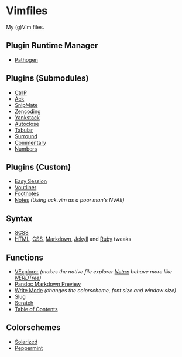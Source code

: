 # Vimfiles

My (g)Vim files.

## Plugin Runtime Manager

- [Pathogen](https://github.com/tpope/vim-pathogen "Pathogen")

## Plugins (Submodules)

- [CtrlP](https://github.com/kien/ctrlp.vim "CtrlP")
- [Ack](https://github.com/mileszs/ack.vim "Ack")
- [SnipMate](https://github.com/msanders/snipmate.vim "SnipMate")
- [Zencoding](https://github.com/mattn/zencoding-vim "Zencoding")
- [Yankstack](https://github.com/maxbrunsfeld/vim-yankstack "Yankstack")
- [Autoclose](https://github.com/Townk/vim-autoclose "Autoclose")
- [Tabular](https://github.com/godlygeek/tabular "Tabular")
- [Surround](https://github.com/tpope/vim-surround "Surround")
- [Commentary](https://github.com/tpope/vim-commentary "Commentary")
- [Numbers](https://github.com/myusuf3/numbers.vim/ "Numbers")

## Plugins (Custom)

- [Easy Session](https://github.com/gummesson/easysession.vim "Easy Session")
- [Voutliner](https://github.com/gummesson/voutliner.vim "Voutliner")
- [Footnotes](https://github.com/gummesson/footnotes.vim "Footnotes")
- [Notes](https://github.com/gummesson/vimfiles/tree/master/.vim/bundle/notes/autoload/notes.vim "Notes") *(Using ack.vim as a poor man's NVAlt)*

## Syntax

- [SCSS](https://github.com/cakebaker/scss-syntax.vim "SCSS")
- [HTML](https://github.com/gummesson/vimfiles/blob/master/.vim/bundle/tweaks/after/syntax/html.vim "HTML tweaks"), [CSS](https://github.com/gummesson/vimfiles/blob/master/.vim/bundle/tweaks/after/syntax/css.vim "CSS tweaks"), [Markdown](https://github.com/gummesson/vimfiles/blob/master/.vim/bundle/tweaks/ftplugin/markdown.vim "Markdown tweaks"), [Jekyll](https://github.com/gummesson/vimfiles/blob/master/.vim/bundle/tweaks/after/syntax/markdown.vim "Jekyll tweaks") and [Ruby](https://github.com/gummesson/vimfiles/blob/master/.vim/bundle/tweaks/ftdetect/ruby.vim "Ruby tweaks") tweaks

## Functions

- [VExplorer](https://github.com/gummesson/vimfiles/blob/master/.vimrc#L167 "VExplorer") *(makes the native file explorer [Netrw](http://vimdoc.sourceforge.net/htmldoc/pi_netrw.html "Netrw") behave more like [NERDTree](https://github.com/scrooloose/nerdtree "NERDTree"))*
- [Pandoc Markdown Preview](https://gist.github.com/4649514 "Pandoc Markdown Preview")
- [Write Mode](https://github.com/gummesson/vimfiles/blob/master/.gvimrc#L57 "Write Mode") *(changes the colorscheme, font size and window size)*
- [Slug](https://github.com/gummesson/vimfiles/blob/master/.gvimrc#L78 "Slug")
- [Scratch](https://github.com/gummesson/vimfiles/blob/master/.vimrc#L201 "Scratch")
- [Table of Contents](https://github.com/gummesson/vimfiles/blob/master/.gvimrc#L90 "Table of Contents")

## Colorschemes

- [Solarized](https://github.com/altercation/vim-colors-solarized "Solarized")
- [Peppermint](https://github.com/gummesson/vimfiles/tree/master/.vim/colors/peppermint.vim "Peppermint")